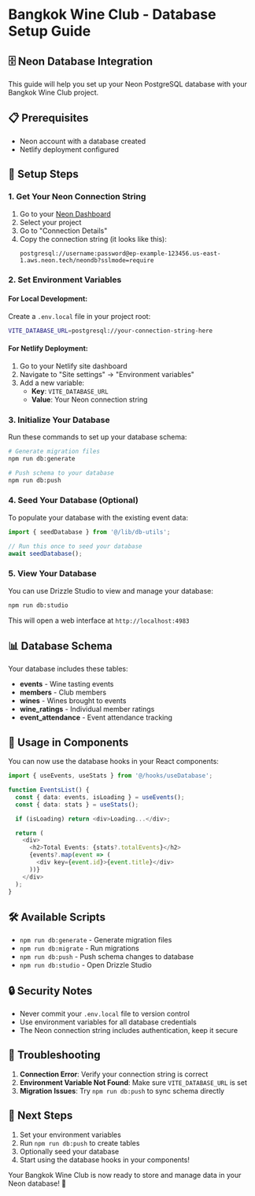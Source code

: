 # Bangkok Wine Club - Database Setup Guide

## 🗄️ Neon Database Integration

This guide will help you set up your Neon PostgreSQL database with your Bangkok Wine Club project.

## 📋 Prerequisites

- Neon account with a database created
- Netlify deployment configured

## 🚀 Setup Steps

### 1. Get Your Neon Connection String

1. Go to your [Neon Dashboard](https://console.neon.tech)
2. Select your project
3. Go to "Connection Details"
4. Copy the connection string (it looks like this):
   ```
   postgresql://username:password@ep-example-123456.us-east-1.aws.neon.tech/neondb?sslmode=require
   ```

### 2. Set Environment Variables

#### For Local Development:
Create a `.env.local` file in your project root:
```bash
VITE_DATABASE_URL=postgresql://your-connection-string-here
```

#### For Netlify Deployment:
1. Go to your Netlify site dashboard
2. Navigate to "Site settings" → "Environment variables"
3. Add a new variable:
   - **Key**: `VITE_DATABASE_URL`
   - **Value**: Your Neon connection string

### 3. Initialize Your Database

Run these commands to set up your database schema:

```bash
# Generate migration files
npm run db:generate

# Push schema to your database
npm run db:push
```

### 4. Seed Your Database (Optional)

To populate your database with the existing event data:

```typescript
import { seedDatabase } from '@/lib/db-utils';

// Run this once to seed your database
await seedDatabase();
```

### 5. View Your Database

You can use Drizzle Studio to view and manage your database:

```bash
npm run db:studio
```

This will open a web interface at `http://localhost:4983`

## 📊 Database Schema

Your database includes these tables:

- **events** - Wine tasting events
- **members** - Club members
- **wines** - Wines brought to events
- **wine_ratings** - Individual member ratings
- **event_attendance** - Event attendance tracking

## 🔧 Usage in Components

You can now use the database hooks in your React components:

```typescript
import { useEvents, useStats } from '@/hooks/useDatabase';

function EventsList() {
  const { data: events, isLoading } = useEvents();
  const { data: stats } = useStats();

  if (isLoading) return <div>Loading...</div>;

  return (
    <div>
      <h2>Total Events: {stats?.totalEvents}</h2>
      {events?.map(event => (
        <div key={event.id}>{event.title}</div>
      ))}
    </div>
  );
}
```

## 🛠️ Available Scripts

- `npm run db:generate` - Generate migration files
- `npm run db:migrate` - Run migrations
- `npm run db:push` - Push schema changes to database
- `npm run db:studio` - Open Drizzle Studio

## 🔒 Security Notes

- Never commit your `.env.local` file to version control
- Use environment variables for all database credentials
- The Neon connection string includes authentication, keep it secure

## 🚨 Troubleshooting

1. **Connection Error**: Verify your connection string is correct
2. **Environment Variable Not Found**: Make sure `VITE_DATABASE_URL` is set
3. **Migration Issues**: Try `npm run db:push` to sync schema directly

## 📝 Next Steps

1. Set your environment variables
2. Run `npm run db:push` to create tables
3. Optionally seed your database
4. Start using the database hooks in your components!

Your Bangkok Wine Club is now ready to store and manage data in your Neon database! 🍷
